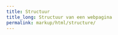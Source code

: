 ```yaml
---
title: Structuur
title_long: Structuur van een webpagina
permalink: markup/html/structure/
---
```


